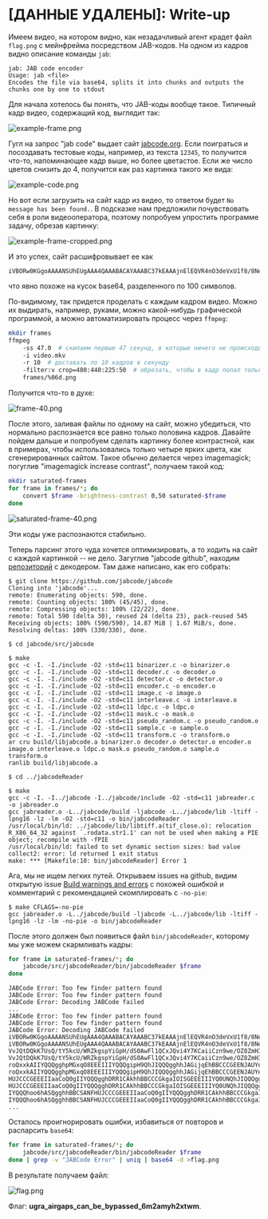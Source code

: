 # [ДАННЫЕ УДАЛЕНЫ]: Write-up

Имеем видео, на котором видно, как незадачливый агент крадет файл `flag.png` с мейнфрейма посредством JAB-кодов. На одном из кадров видно описание команды `jab`:

```
jab: JAB code encoder
Usage: jab <file>
Encodes the file via base64, splits it into chunks and outputs the chunks one by one to stdout
```

Для начала хотелось бы понять, что JAB-коды вообще такое. Типичный кадр видео, содержащий код, выглядит так:

![example-frame.png](writeup/example-frame.png)

Гугл на запрос "jab code" выдает сайт [jabcode.org](https://www.jabcode.org/). Если поиграться и посоздавать тестовые коды, например, из текста `12345`, то получится что-то, напоминающее кадр выше, но более цветастое. Если же число цветов снизить до 4, получится как раз картинка такого же вида:

![example-code.png](writeup/example-code.png)

Но вот если загрузить на сайт кадр из видео, то ответом будет `No message has been found.`. В подсказке нам предложили почувствовать себя в роли видеооператора, поэтому попробуем упростить программе задачу, обрезав картинку:

![example-frame-cropped.png](writeup/example-frame-cropped.png)

И это успех, сайт расшифровывает ее как

```
iVBORw0KGgoAAAANSUhEUgAAA4QAAABACAYAAABC37kEAAAjnElEQVR4nO3deVxU1f8/8NeAAyObCIqiaLihnxBIUXHHDdHEJZdP
```

что явно похоже на кусок base64, разделенного по 100 символов.

По-видимому, так придется проделать с каждым кадром видео. Можно их выдирать, например, руками, можно какой-нибудь графической программой, а можно автоматизировать процесс через `ffmpeg`:

```bash
mkdir frames
ffmpeg
	-ss 47.0  # скипаем первые 47 секунд, в которые ничего не происходит, чтобы не занимать место на диске
	-i video.mkv
	-r 10  # доставать по 10 кадров в секунду
	-filter:v crop=480:440:225:50  # обрезать, чтобы в кадр попал только JAB-код
	frames/%06d.png
```

Получится что-то в духе:

![frame-40.png](writeup/frame-40.png)

После этого, заливая файлы по одному на сайт, можно убедиться, что нормально распознается все равно только половина кадров. Давайте пойдем дальше и попробуем сделать картинку более контрастной, как в примерах, чтобы использовались только четыре ярких цвета, как сгенерированных сайтом. Такое обычно делается через imagemagick; погуглив "imagemagick increase contrast", получаем такой код:

```bash
mkdir saturated-frames
for frame in frames/*; do
	convert $frame -brightness-contrast 0,50 saturated-$frame
done
```

![saturated-frame-40.png](writeup/saturated-frame-40.png)

Эти коды уже распознаются стабильно.

Теперь парсинг этого чуда хочется оптимизировать, а то ходить на сайт с каждой картинкой -- не дело. Загуглив "jabcode github", находим [репозиторий](https://github.com/jabcode/jabcode) с декодером. Там даже написано, как его собрать:

```shell
$ git clone https://github.com/jabcode/jabcode
Cloning into 'jabcode'...
remote: Enumerating objects: 590, done.
remote: Counting objects: 100% (45/45), done.
remote: Compressing objects: 100% (22/22), done.
remote: Total 590 (delta 30), reused 24 (delta 23), pack-reused 545
Receiving objects: 100% (590/590), 14.87 MiB | 1.67 MiB/s, done.
Resolving deltas: 100% (330/330), done.

$ cd jabcode/src/jabcode

$ make
gcc -c -I. -I./include -O2 -std=c11 binarizer.c -o binarizer.o
gcc -c -I. -I./include -O2 -std=c11 decoder.c -o decoder.o
gcc -c -I. -I./include -O2 -std=c11 detector.c -o detector.o
gcc -c -I. -I./include -O2 -std=c11 encoder.c -o encoder.o
gcc -c -I. -I./include -O2 -std=c11 image.c -o image.o
gcc -c -I. -I./include -O2 -std=c11 interleave.c -o interleave.o
gcc -c -I. -I./include -O2 -std=c11 ldpc.c -o ldpc.o
gcc -c -I. -I./include -O2 -std=c11 mask.c -o mask.o
gcc -c -I. -I./include -O2 -std=c11 pseudo_random.c -o pseudo_random.o
gcc -c -I. -I./include -O2 -std=c11 sample.c -o sample.o
gcc -c -I. -I./include -O2 -std=c11 transform.c -o transform.o
ar cru build/libjabcode.a binarizer.o decoder.o detector.o encoder.o image.o interleave.o ldpc.o mask.o pseudo_random.o sample.o transform.o
ranlib build/libjabcode.a

$ cd ../jabcodeReader

$ make
gcc -c -I. -I../jabcode -I../jabcode/include -O2 -std=c11 jabreader.c -o jabreader.o
gcc jabreader.o -L../jabcode/build -ljabcode -L../jabcode/lib -ltiff -lpng16 -lz -lm -O2 -std=c11 -o bin/jabcodeReader
/usr/local/bin/ld: ../jabcode/lib/libtiff.a(tif_close.o): relocation R_X86_64_32 against `.rodata.str1.1' can not be used when making a PIE object; recompile with -fPIE
/usr/local/bin/ld: failed to set dynamic section sizes: bad value
collect2: error: ld returned 1 exit status
make: *** [Makefile:10: bin/jabcodeReader] Error 1
```

Ага, мы не ищем легких путей. Открываем issues на github, видим открытую issue [Build warnings and errors](https://github.com/jabcode/jabcode/issues/44) с похожей ошибкой и комментарий с рекомендацией скомплировать с `-no-pie`:

```shell
$ make CFLAGS=-no-pie
gcc jabreader.o -L../jabcode/build -ljabcode -L../jabcode/lib -ltiff -lpng16 -lz -lm -no-pie -o bin/jabcodeReader
```

После этого должен был появиться файл `bin/jabcodeReader`, которому мы уже можем скармливать кадры:

```bash
for frame in saturated-frames/*; do
	jabcode/src/jabcodeReader/bin/jabcodeReader $frame
done
```

```
JABCode Error: Too few finder pattern found
JABCode Error: Too few finder pattern found
JABCode Error: Decoding JABCode failed
...
JABCode Error: Too few finder pattern found
JABCode Error: Too few finder pattern found
JABCode Error: Decoding JABCode failed
iVBORw0KGgoAAAANSUhEUgAAA4QAAABACAYAAABC37kEAAAjnElEQVR4nO3deVxU1f8/8NeAAyObCIqiaLihnxBIUXHHDdHEJZdP
iVBORw0KGgoAAAANSUhEUgAAA4QAAABACAYAAABC37kEAAAjnElEQVR4nO3deVxU1f8/8NeAAyObCIqiaLihnxBIUXHHDdHEJZdP
VvJQtDQkK7UsQ/tY5kcU/WRZkgspYiGpH/dS0AwFl1QCxJQvi4Y7KCaiiCzn9we/OZ8ZmH3OwCjv5+PB43GZe+bcc84958499557
VvJQtDQkK7UsQ/tY5kcU/WRZkgspYiGpH/dS0AwFl1QCxJQvi4Y7KCaiiCzn9we/OZ8ZmH3OwCjv5+PB43GZe+bcc84958499557
roQxxkAIIYQQQgghpMGxqO8EEEIIIYQQQgipH9QhJIQQQgghhJAGijqEhBBCCCGEENJAUYeQEEIIIYQQQhoo6hASQgghhBBCSANF
roQxxkAIIYQQQgghpMGxqO8EEEIIIYQQQgipH9QhJIQQQgghhJAGijqEhBBCCCGEENJAUYeQEEIIIYQQQhoo6hASQgghhBBCSANF
HUJCCCGEEEIIaaCoQ0gIIYQQQgghDRR1CAkhhBBCCCGkgaIOISGEEEIIIYQ0UNQhJIQQQgghhJAGijqEhBBCCCGEENJAUYeQEEII
HUJCCCGEEEIIaaCoQ0gIIYQQQgghDRR1CAkhhBBCCCGkgaIOISGEEEIIIYQ0UNQhJIQQQgghhJAGijqEhBBCCCGEENJAUYeQEEII
IYQQQhoo6hASQgghhBBCSANFHUJCCCGEEEIIaaCoQ0gIIYQQQgghDRR1CAkhhBBCCCGkgaIOISGEEEIIIYQ0UNQhJIQQQgghhJAG
IYQQQhoo6hASQgghhBBCSANFHUJCCCGEEEIIaaCoQ0gIIYQQQgghDRR1CAkhhBBCCCGkgaIOISGEEEIIIYQ0UNQhJIQQQgghhJAG
...
```

Осталось проигнорировать ошибки, избавиться от повторов и распарсить `base64`:

```bash
for frame in saturated-frames/*; do
	jabcode/src/jabcodeReader/bin/jabcodeReader $frame
done | grep -v "JABCode Error" | uniq | base64 -d >flag.png
```

В результате получаем файл:

![flag.png](writeup/flag.png)

Флаг: **ugra_airgaps_can_be_bypassed_6m2amyh2xtwm**.
